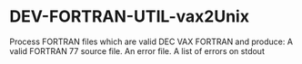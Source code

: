 DEV-FORTRAN-UTIL-vax2Unix
=========================

Process FORTRAN files which are valid DEC VAX FORTRAN and produce: A valid FORTRAN 77 source file.  An error file.  A list of errors on stdout
